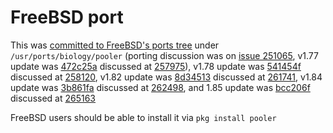 FreeBSD port
============

This was [committed to FreeBSD's ports tree](https://svnweb.freebsd.org/ports?view=revision&revision=555418)
under `/usr/ports/biology/pooler` (porting discussion was on [issue 251065](https://bugs.freebsd.org/bugzilla/show_bug.cgi?id=251065),
v1.77 update was [472c25a](https://cgit.freebsd.org/ports/commit/?id=472c25aa5d8dc3268fc5476b53100872d1900467)
discussed at [257975](https://bugs.freebsd.org/bugzilla/show_bug.cgi?id=257975)),
v1.78 update was [541454f](https://cgit.FreeBSD.org/ports/commit/?id=541454f9939d3836bc1bcf642f8c748a1d04bb80)
discussed at [258120](https://bugs.freebsd.org/bugzilla/show_bug.cgi?id=258120),
v1.82 update was [8d34513](https://cgit.freebsd.org/ports/commit/?id=8d34513c3f7ac851134d8452109c28497f0442cb)
discussed at [261741](https://bugs.freebsd.org/bugzilla/show_bug.cgi?id=261741),
v1.84 update was [3b861fa](https://cgit.freebsd.org/ports/commit/?id=3b861fa65fe8386404132158eb153378007483bf)
discussed at [262498](https://bugs.freebsd.org/bugzilla/show_bug.cgi?id=262498),
and
1.85 update was [bcc206f](https://cgit.freebsd.org/ports/commit/?id=bcc206f2be0cca24bf8688ab6d81c351ccbc98d3)
discussed at [265163](https://bugs.freebsd.org/bugzilla/show_bug.cgi?id=265163)

FreeBSD users should be able to install it via `pkg install pooler`
